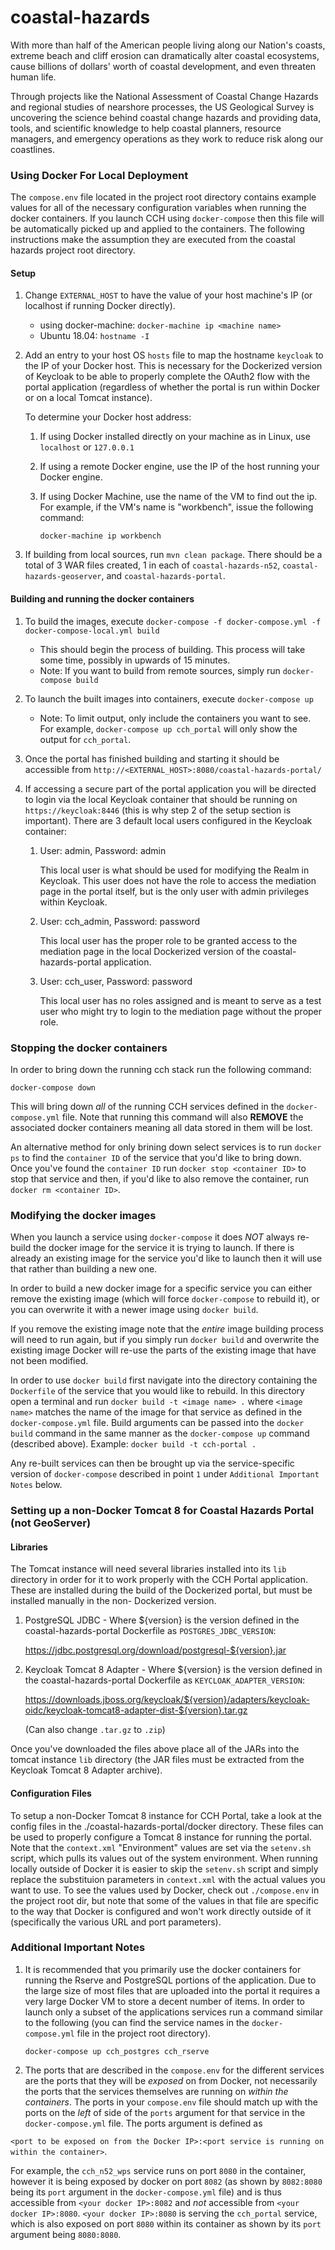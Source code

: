 coastal-hazards
===============

With more than half of the American people living along our Nation's coasts,
extreme beach and cliff erosion can dramatically alter coastal ecosystems, cause
billions of dollars' worth of coastal development, and even threaten human life.

Through projects like the National Assessment of Coastal Change Hazards and
regional studies of nearshore processes, the US Geological Survey is uncovering
the science behind coastal change hazards and providing data, tools, and
scientific knowledge to help coastal planners, resource managers, and emergency
operations as they work to reduce risk along our coastlines.

### Using Docker For Local Deployment

The `compose.env` file located in the project root directory contains example
values for all of the necessary configuration variables when running the docker
containers. If you launch CCH using `docker-compose` then this file will be
automatically picked up and applied to the containers. The following
instructions make the assumption they are executed from the coastal hazards
project root directory.

#### Setup
1. Change `EXTERNAL_HOST` to have the value of your host machine's IP 
(or localhost if running Docker directly).
    * using docker-machine: `docker-machine ip <machine name>`
    * Ubuntu 18.04: `hostname -I`

2. Add an entry to your host OS `hosts` file to map the hostname `keycloak` to
   the IP of your Docker host. This is necessary for the Dockerized version of Keycloak to be
   able to properly complete the OAuth2 flow with the portal application
   (regardless of whether the portal is run within Docker or on a local Tomcat
   instance).

   To determine your Docker host address:

    1. If using Docker installed directly on your machine as in Linux, use
        `localhost` or `127.0.0.1`
    2. If using a remote Docker engine, use the IP of the host
        running your Docker engine.
    3. If using Docker Machine, use the name of the VM to find out the ip. For
        example, if the VM's name is "workbench", issue the following command:

        `docker-machine ip workbench`

3. If building from local sources, run `mvn clean package`. There should be a
   total of 3 WAR files created, 1 in each of `coastal-hazards-n52`,
   `coastal-hazards-geoserver`, and `coastal-hazards-portal`.

#### Building and running the docker containers

1. To build the images, execute `docker-compose -f docker-compose.yml -f
   docker-compose-local.yml build`
    * This should begin the process of building. This process will take some
      time, possibly in upwards of 15 minutes.
    * Note: If you want to build from remote sources, simply run `docker-compose
      build`

2. To launch the built images into containers, execute `docker-compose up`
    * Note: To limit output, only include the containers you want to see. For
      example, `docker-compose up cch_portal` will only show the output for
      `cch_portal`.

3. Once the portal has finished building and starting it should be accessible
   from `http://<EXTERNAL_HOST>:8080/coastal-hazards-portal/`

4. If accessing a secure part of the portal application you will be directed to
   login via the local Keycloak container that should be running on
   `https://keycloak:8446` (this is why step 2 of the setup section is
   important). There are 3 default local users configured in the Keycloak
   container:

    1. User: admin, Password: admin

        This local user is what should be used for modifying the Realm in
        Keycloak. This user does not have the role to access the mediation page
        in the portal itself, but is the only user with admin privileges within
        Keycloak.

    2. User: cch_admin, Password: password

        This local user has the proper role to be granted access to the
        mediation page in the local Dockerized version of the
        coastal-hazards-portal application.

    3. User: cch_user, Password: password

        This local user has no roles assigned and is meant to serve as a test
        user who might try to login to the mediation page without the proper
        role.

### Stopping the docker containers

In order to bring down the running cch stack run the following command:

`docker-compose down`

This will bring down _all_ of the running CCH services defined in the
`docker-compose.yml` file. Note that running this command will also __REMOVE__
the associated docker containers meaning all data stored in them will be lost.

An alternative method for only brining down select services is to run `docker
ps` to find the `container ID` of the service that you'd like to bring down.
Once you've found the `container ID` run `docker stop <container ID>` to stop
that service and then, if you'd like to also remove the container, run `docker
rm <container ID>`.

### Modifying the docker images

When you launch a service using `docker-compose` it does _NOT_ always re-build
the docker image for the service it is trying to launch. If there is already an
existing image for the service you'd like to launch then it will use that rather
than building a new one.

In order to build a new docker image for a specific service you can either
remove the existing image (which will force `docker-compose` to rebuild it), or
you can overwrite it with a newer image using `docker build`.

If you remove the existing image note that the _entire_ image building process
will need to run again, but if you simply run `docker build` and overwrite the
existing image Docker will re-use the parts of the existing image that have not
been modified.

In order to use `docker build` first navigate into the directory containing the
`Dockerfile` of the service that you would like to rebuild. In this directory
open a terminal and run `docker build -t <image name> .` where `<image name>`
matches the name of the image for that service as defined in the
`docker-compose.yml` file. Build arguments can be passed into the `docker build`
command in the same manner as the `docker-compose up` command (described above).
Example: `docker build -t cch-portal .`

Any re-built services can then be brought up via the service-specific version of
`docker-compose` described in point `1` under `Additional Important Notes`
below.

### Setting up a non-Docker Tomcat 8 for Coastal Hazards Portal (not GeoServer)
#### Libraries
The Tomcat instance will need several libraries installed into its `lib`
directory in order for it to work properly with the CCH Portal application.
These are installed during the build of the Dockerized portal, but must be
installed manually in the non- Dockerized version.

1. PostgreSQL JDBC - Where ${version} is the version defined in the
   coastal-hazards-portal Dockerfile as `POSTGRES_JDBC_VERSION`: 

    https://jdbc.postgresql.org/download/postgresql-${version}.jar

2. Keycloak Tomcat 8 Adapter - Where ${version} is the version defined in the
   coastal-hazards-portal Dockerfile as `KEYCLOAK_ADAPTER_VERSION`: 

    https://downloads.jboss.org/keycloak/${version}/adapters/keycloak-oidc/keycloak-tomcat8-adapter-dist-${version}.tar.gz
    

    (Can also change `.tar.gz` to `.zip`)

Once you've downloaded the files above place all of the JARs into the tomcat
instance `lib` directory (the JAR files must be extracted from the Keycloak
Tomcat 8 Adapter archive).

#### Configuration Files
To setup a non-Docker Tomcat 8 instance for CCH Portal, take a look at the
config files in the ./coastal-hazards-portal/docker directory. These files can
be used to properly configure a Tomcat 8 instance for running the portal. Note
that the `context.xml` "Environment" values are set via the `setenv.sh` script,
which pulls its values out of the system environment. When running locally
outside of Docker it is easier to skip the `setenv.sh` script and simply replace
the substituion parameters in `context.xml` with the actual values you want to
use. To see the values used by Docker, check out `./compose.env` in the project
root dir, but note that some of the values in that file are specific to the way
that Docker is configured and won't work directly outside of it (specifically
the various URL and port parameters).



### Additional Important Notes

1. It is recommended that you primarily use the docker containers for running
   the Rserve and PostgreSQL portions of the application. Due to the large size
   of most files that are uploaded into the portal it requires a very large
   Docker VM to store a decent number of items. In order to launch only a subset
   of the applications services run a command similar to the following (you can
   find the service names in the `docker-compose.yml` file in the project root
   directory).

    `docker-compose up cch_postgres cch_rserve`

2. The ports that are described in the `compose.env` for the different services
   are the ports that they will be _exposed_ on from Docker, not necessarily the
   ports that the services themselves are running on  _within the containers_.
   The ports in your `compose.env` file should match up with the ports on the
   _left_ of side of the `ports` argument for that service in the
   `docker-compose.yml` file. The ports argument is defined as

  `<port to be exposed on from the Docker IP>:<port service is running on within
  the container>`.

For example, the `cch_n52_wps` service runs on port `8080` in the container,
however it is being exposed by docker on port `8082` (as shown by `8082:8080`
being its `port` argument in the `docker-compose.yml` file) and is thus
accessible from `<your docker IP>:8082` and _not_ accessible from `<your docker
IP>:8080`. `<your docker IP>:8080` is serving the `cch_portal` service, which is
also exposed on port `8080` within its container as shown by its `port` argument
being `8080:8080`.
